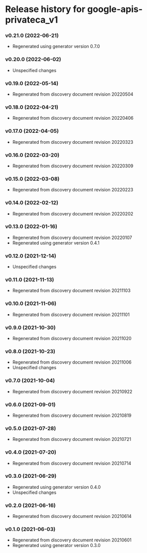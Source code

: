 # Release history for google-apis-privateca_v1

### v0.21.0 (2022-06-21)

* Regenerated using generator version 0.7.0

### v0.20.0 (2022-06-02)

* Unspecified changes

### v0.19.0 (2022-05-14)

* Regenerated from discovery document revision 20220504

### v0.18.0 (2022-04-21)

* Regenerated from discovery document revision 20220406

### v0.17.0 (2022-04-05)

* Regenerated from discovery document revision 20220323

### v0.16.0 (2022-03-20)

* Regenerated from discovery document revision 20220309

### v0.15.0 (2022-03-08)

* Regenerated from discovery document revision 20220223

### v0.14.0 (2022-02-12)

* Regenerated from discovery document revision 20220202

### v0.13.0 (2022-01-16)

* Regenerated from discovery document revision 20220107
* Regenerated using generator version 0.4.1

### v0.12.0 (2021-12-14)

* Unspecified changes

### v0.11.0 (2021-11-13)

* Regenerated from discovery document revision 20211103

### v0.10.0 (2021-11-06)

* Regenerated from discovery document revision 20211101

### v0.9.0 (2021-10-30)

* Regenerated from discovery document revision 20211020

### v0.8.0 (2021-10-23)

* Regenerated from discovery document revision 20211006
* Unspecified changes

### v0.7.0 (2021-10-04)

* Regenerated from discovery document revision 20210922

### v0.6.0 (2021-09-01)

* Regenerated from discovery document revision 20210819

### v0.5.0 (2021-07-28)

* Regenerated from discovery document revision 20210721

### v0.4.0 (2021-07-20)

* Regenerated from discovery document revision 20210714

### v0.3.0 (2021-06-29)

* Regenerated using generator version 0.4.0
* Unspecified changes

### v0.2.0 (2021-06-16)

* Regenerated from discovery document revision 20210614

### v0.1.0 (2021-06-03)

* Regenerated from discovery document revision 20210601
* Regenerated using generator version 0.3.0

